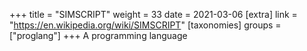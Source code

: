 +++
title = "SIMSCRIPT"
weight = 33
date = 2021-03-06
[extra]
link = "https://en.wikipedia.org/wiki/SIMSCRIPT"
[taxonomies]
groups = ["proglang"]
+++
A programming language

